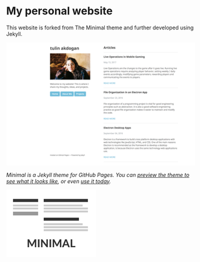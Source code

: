 # My personal website

This website is forked from The Minimal theme and further developed using Jekyll. 

![Screenshot](/assets/img/screenshot.png)

*Minimal is a Jekyll theme for GitHub Pages. You can [preview the theme to see what it looks like](http://pages-themes.github.io/minimal), or even [use it today](https://github.com/pages-themes/minimal).*

![Thumbnail of minimal](thumbnail.png)




